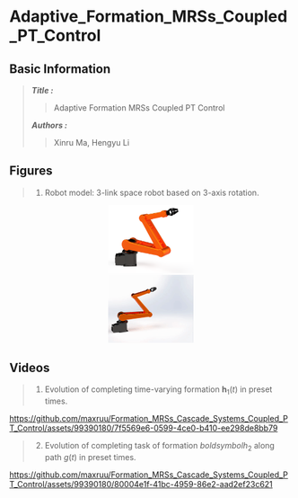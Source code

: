 # Adaptive_Formation_MRSs_Coupled_PT_Control
## Basic Information


>***Title :***
>> Adaptive Formation MRSs Coupled PT Control
>
>***Authors :***
>> Xinru Ma, Hengyu Li

## Figures
> 1. Robot model: 3-link space robot based on 3-axis rotation.
<div align=center><img src="Figures/single.png" width="30%"></div>
<div align=center><img src="Figures/Single_Motion.gif" width="30%"></div>

## Videos 
<!-- 
  <div align=center><video src="https://github.com/maxruu/Formation_MRSs_Cascade_Systems_Coupled_PT_Control/assets/99390180/444f5524-a328-4411-bfb7-f26ce0a451aa" width="100" height="50" controls></video></div>
-->

> 1. Evolution of completing time-varying formation ${\boldsymbol h}_{1}(t)$ in preset times.

https://github.com/maxruu/Formation_MRSs_Cascade_Systems_Coupled_PT_Control/assets/99390180/7f5569e6-0599-4ce0-b410-ee298de8bb79

> 2. Evolution of completing task of formation  ${boldsymbol h}_{2}$ along path $g(t)$ in preset times.

https://github.com/maxruu/Formation_MRSs_Cascade_Systems_Coupled_PT_Control/assets/99390180/80004e1f-41bc-4959-86e2-aad2ef23c621

